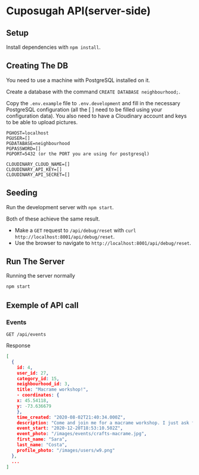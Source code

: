 # Cuposugah API(server-side)

## Setup

Install dependencies with `npm install`.

## Creating The DB

You need to use a machine with PostgreSQL installed on it.

Create a database with the command `CREATE DATABASE neighbourhood;`.

Copy the `.env.example` file to `.env.development` and fill in the necessary PostgreSQL configuration (all the [ ] need to be filled using your configuration data).
You also need to have a Cloudinary account and keys to be able to upload pictures.
```
PGHOST=localhost
PGUSER=[]
PGDATABASE=neighbourhood
PGPASSWORD=[]
PGPORT=5432 (or the PORT you are using for postgresql)

CLOUDINARY_CLOUD_NAME=[]
CLOUDINARY_API_KEY=[]
CLOUDINARY_API_SECRET=[]
```

## Seeding

Run the development server with `npm start`.

Both of these achieve the same result.

- Make a `GET` request to `/api/debug/reset` with `curl http://localhost:8001/api/debug/reset`.
- Use the browser to navigate to `http://localhost:8001/api/debug/reset`.

## Run The Server

Running the server normally
```sh
npm start
```

## Exemple of API call

### Events

`GET /api/events`

Response

```json
[
  {
    id: 4,
    user_id: 27,
    category_id: 15,
    neighbourhood_id: 3,
    title: "Macrame workshop!",
    - coordinates: {
    x: 45.54118,
    y: -73.636679
    },
    time_created: "2020-08-02T21:40:34.000Z",
    description: "Come and join me for a macrame workshop. I just ask for a 5$ participation for the material and you will come back home with a nice plant holder! I will have       snacks for everyone.",
    event_start: "2020-12-20T18:53:10.502Z",
    event_photo: "/images/events/crafts-macrame.jpg",
    first_name: "Sara",
    last_name: "Costa",
    profile_photo: "/images/users/w9.png"
  },
  ...
]
```
